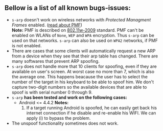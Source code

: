 ## Bellow is a list of all known bugs-issues:   

- `s-arp` doesn't work on wireless networks with *Protected Managment Frames* enabled. ([read about PMF](https://www.cisco.com/c/en/us/td/docs/wireless/controller/technotes/5700/software/release/ios_xe_33/11rkw_DeploymentGuide/b_802point11rkw_deployment_guide_cisco_ios_xe_release33/b_802point11rkw_deployment_guide_cisco_ios_xe_release33_chapter_0100.pdf))   
    **Note:** PMF is described on [802.11w-2009](https://en.wikipedia.org/wiki/IEEE_802.11w-2009) standard. PMF can't be enabled on WLANs of `None`, `WEP` and `WPA` encryption. Thus `s-arp` can be used on that networks. `s-arp` can also be used on `WPA2` networks, if PMF is not enabled.
- There are cases that some clients will automatically request a new ARP from a device when they see that their arp table has changed. There are many softwares that prevent ARP spoofing.
- `s-arp` does not handle more that 10 clients for spoofing, even if they are available on user's screen. At worst case no more than 7, which is also the average one. This happens beacause the user has to select the number of the target in his keyboard to be able to spoof him. We don't capture two-digit numbers so the available devices that are able to spoof is with serial number 0 through 9. 
- `s-arp` **has been tested and work on the following cases:** 
	- Android  <= 4.4.2
	  **Notes:** 
		1.  If a target running Android is spoofed, he can easily get back his internet connection if he disable and re-enable his WIFI. We can apply (i) to bypass the problem. 
-  The unspoof functionality sometimes does not work.
